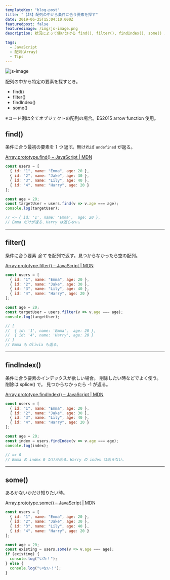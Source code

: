 ```yaml
---
templateKey: "blog-post"
title: "【JS】配列の中から条件に合う要素を探す"
date: 2019-06-25T15:04:10.000Z
featuredpost: false
featuredimage: /img/js-image.png
description: 状況によって使い分ける find(), filter(), findIndex(), some() メソッドについてのメモ。

tags:
  - JavaScript
  - 配列(Array)
  - Tips
---
```


![js-image](/img/js-image.png)

配列の中から特定の要素を探すとき。

- find()
- filter()
- findIndex()
- some()

※コード例は全てオブジェクトの配列の場合。ES2015 arrow function 使用。

## find()

条件に合う最初の要素を _1 つ_ 返す。無ければ `undefined` が返る。

[Array.prototype.find() – JavaScript | MDN](https://developer.mozilla.org/en-US/docs/Web/JavaScript/Reference/Global_Objects/Array/find)

```javascript
const users = [
  { id: "1", name: "Emma", age: 20 },
  { id: "2", name: "Jake", age: 30 },
  { id: "3", name: "Lily", age: 40 },
  { id: "4", name: "Harry", age: 20 }
];

const age = 20;
const targetUser = users.find(v => v.age === age);
console.log(targetUser);

// => { id: '1', name: 'Emma',  age: 20 },
// Emma だけが返る、Harry は返らない。
```

---

## filter()

条件に合う要素 _全て_ を配列で返す。見つからなかったら空の配列。

[Array.prototype.filter() – JavaScript | MDN](https://developer.mozilla.org/en-US/docs/Web/JavaScript/Reference/Global_Objects/Array/filter)

```javascript
const users = [
  { id: "1", name: "Emma", age: 20 },
  { id: "2", name: "Jake", age: 30 },
  { id: "3", name: "Lily", age: 40 },
  { id: "4", name: "Harry", age: 20 }
];

const age = 20;
const targetUser = users.filter(v => v.age === age);
console.log(targetUser);

// [
//  { id: '1', name: 'Emma',  age: 20 },
//  { id: '4', name: 'Harry', age: 20 }
// ]
// Emma も Olivia も返る。
```

---

## findIndex()

条件に合う要素のインデックスが欲しい場合。
削除したい時などでよく使う。
削除は splice() で。
見つからなかったら -1 が返る。

[Array.prototype.findIndex() – JavaScript | MDN](https://developer.mozilla.org/en-US/docs/Web/JavaScript/Reference/Global_Objects/Array/findIndex)

```javascript
const users = [
  { id: "1", name: "Emma", age: 20 },
  { id: "2", name: "Jake", age: 30 },
  { id: "3", name: "Lily", age: 40 },
  { id: "4", name: "Harry", age: 20 }
];

const age = 20;
const index = users.findIndex(v => v.age === age);
console.log(index);

// => 0
// Emma の index 0 だけが返る。Harry の index は返らない。
```

---

## some()

あるかないかだけ知りたい時。

[Array.prototype.some() – JavaScript | MDN](https://developer.mozilla.org/en-US/docs/Web/JavaScript/Reference/Global_Objects/Array/some)

```javascript
const users = [
  { id: "1", name: "Emma", age: 20 },
  { id: "2", name: "Jake", age: 30 },
  { id: "3", name: "Lily", age: 40 },
  { id: "4", name: "Harry", age: 20 }
];

const age = 20;
const existing = users.some(v => v.age === age);
if (existing) {
  console.log("いた！");
} else {
  console.log("いない！");
}
```
